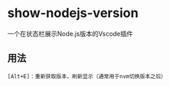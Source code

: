 # show-nodejs-version

一个在状态栏展示Node.js版本的Vscode插件

## 用法
```
[Alt+E]：重新获取版本，刷新显示（通常用于nvm切换版本之后）
```
